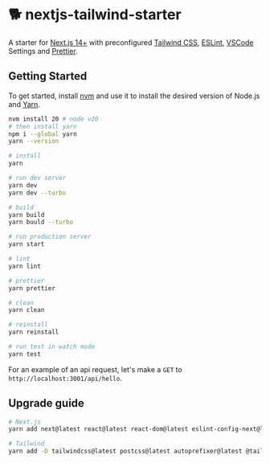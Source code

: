 # 🐕 nextjs-tailwind-starter

A starter for [Next.js 14+](https://nextjs.org/) with preconfigured [Tailwind CSS](https://tailwindcss.com/), [ESLint](https://eslint.org/), [VSCode](https://code.visualstudio.com/) Settings and [Prettier](https://prettier.io/).

## Getting Started

To get started, install [nvm](https://github.com/nvm-sh/nvm) and use it to install the desired version of Node.js and [Yarn](https://yarnpkg.com/).

```bash
nvm install 20 # node v20
# then install yarn
npm i --global yarn
yarn --version
```

```bash
# install
yarn

# run dev server
yarn dev
yarn dev --turbo

# build
yarn build
yarn buuld --turbo

# run production server
yarn start

# lint
yarn lint

# prettier
yarn prettier

# clean
yarn clean

# reinstall
yarn reinstall

# run test in watch mode
yarn test
```

For an example of an api request, let's make a `GET` to `http://localhost:3001/api/hello`.

## Upgrade guide

```bash
# Next.js
yarn add next@latest react@latest react-dom@latest eslint-config-next@latest

# Tailwind
yarn add -D tailwindcss@latest postcss@latest autoprefixer@latest @tailwindcss/typography@latest eslint-plugin-tailwindcss@latest prettier-plugin-tailwindcss@latest
```
